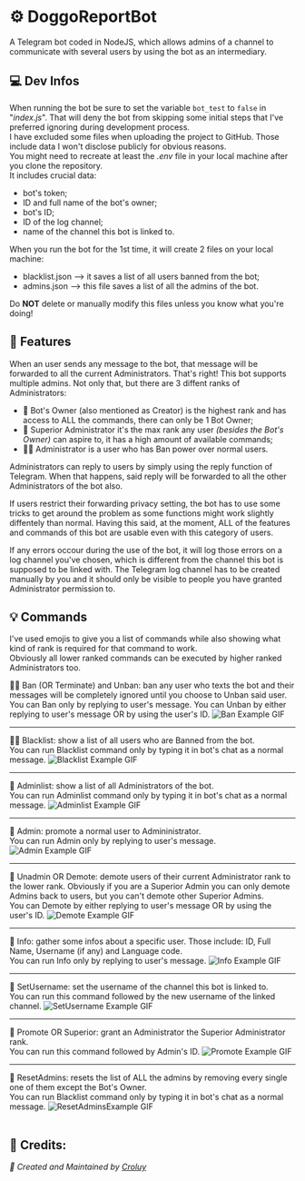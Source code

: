# ⚙️ DoggoReportBot

A Telegram bot coded in NodeJS, which allows admins of a channel to communicate with several users by using the bot as an intermediary.
<br>

## 💻 Dev Infos

When running the bot be sure to set the variable `bot_test` to `false` in "*index.js*". That will deny the bot from skipping some initial steps that I've preferred ignoring during development process.<br>
I have excluded some files when uploading the project to GitHub. Those include data I won't disclose publicly for obvious reasons.<br>
You might need to recreate at least the *.env* file in your local machine after you clone the repository.<br>
It includes crucial data:
- bot's token;
- ID and full name of the bot's owner;
- bot's ID;
- ID of the log channel;
- name of the channel this bot is linked to.<br>

When you run the bot for the 1st time, it will create 2 files on your local machine:<br>
- blacklist.json --> it saves a list of all users banned from the bot;<br>
- admins.json --> this file saves a list of all the admins of the bot.<br>

Do **NOT** delete or manually modify this files unless you know what you're doing!
<br>

## 🧬 Features

When an user sends any message to the bot, that message will be forwarded to all the current Administrators. That's right! This bot supports multiple admins. Not only that, but there are 3 diffent ranks of Administrators:<br>
+ 👑 Bot's Owner (also mentioned as Creator) is the highest rank and has access to ALL the commands, there can only be 1 Bot Owner;<br>
+ 💎 Superior Administrator it's the max rank any user *(besides the Bot's Owner)* can aspire to, it has a high amount of available commands;<br>
+ 👮‍♀️ Administrator is a user who has Ban power over normal users.

Administrators can reply to users by simply using the reply function of Telegram. When that happens, said reply will be forwarded to all the other Administrators of the bot also.

If users restrict their forwarding privacy setting, the bot has to use some tricks to get around the problem as some functions might work slightly diffentely than normal. Having this said, at the moment, ALL of the features and commands of this bot are usable even with this category of users.

If any errors occour during the use of the bot, it will log those errors on a log channel you've chosen, which is different from the channel this bot is supposed to be linked with. The Telegram log channel has to be created manually by you and it should only be visible to people you have granted Administrator permission to.
<br>

## 💡 Commands

I've used emojis to give you a list of commands while also showing what kind of rank is required for that command to work.<br>
Obviously all lower ranked commands can be executed by higher ranked Administrators too.

👮‍♀️ Ban (OR Terminate) and Unban: ban any user who texts the bot and their messages will be completely ignored until you choose to Unban said user.<br>
You can Ban only by replying to user's message. You can Unban by either replying to user's message OR by using the user's ID.
![Ban Example GIF](https://github.com/Croluy/DoggoReportBot/blob/master/gifs/Ban_new.gif)<br>
***

👮‍♀️ Blacklist: show a list of all users who are Banned from the bot.<br>
You can run Blacklist command only by typing it in bot's chat as a normal message.
![Blacklist Example GIF](https://github.com/Croluy/DoggoReportBot/blob/master/gifs/Blacklist_new.gif)<br>
***

💎 Adminlist: show a list of all Administrators of the bot.<br>
You can run Adminlist command only by typing it in bot's chat as a normal message.
![Adminlist Example GIF](https://github.com/Croluy/DoggoReportBot/blob/master/gifs/Adminlist_new.gif)<br>
***

💎 Admin: promote a normal user to Admininistrator.<br>
You can run Admin only by replying to user's message.
![Admin Example GIF](https://github.com/Croluy/DoggoReportBot/blob/master/gifs/Admin_new.gif)<br>
***

💎 Unadmin OR Demote: demote users of their current Administrator rank to the lower rank. Obviously if you are a Superior Admin you can only demote Admins back to users, but you can't demote other Superior Admins.<br>
You can Demote by either replying to user's message OR by using the user's ID.
![Demote Example GIF](https://github.com/Croluy/DoggoReportBot/blob/master/gifs/Demote_new.gif)<br>
***

💎 Info: gather some infos about a specific user. Those include: ID, Full Name, Username (if any) and Language code.<br>
You can run Info only by replying to user's message.
![Info Example GIF](https://github.com/Croluy/DoggoReportBot/blob/master/gifs/Info_new.gif)<br>
***

💎 SetUsername: set the username of the channel this bot is linked to.<br>
You can run this command followed by the new username of the linked channel.
![SetUsername Example GIF](https://github.com/Croluy/DoggoReportBot/blob/master/gifs/SetUsername_new.gif)<br>
***

👑 Promote OR Superior: grant an Administrator the Superior Administrator rank.<br>
You can run this command followed by Admin's ID.
![Promote Example GIF](https://github.com/Croluy/DoggoReportBot/blob/master/gifs/Promote_new.gif)<br>
***

👑 ResetAdmins: resets the list of ALL the admins by removing every single one of them except the Bot's Owner.<br>
You can run Blacklist command only by typing it in bot's chat as a normal message.
![ResetAdminsExample GIF](https://github.com/Croluy/DoggoReportBot/blob/master/gifs/Resetadminlist_new.gif)<br><br>

## 📄 Credits:
*:rocket: Created and Maintained by [Croluy](https://www.github.com/croluy)*
